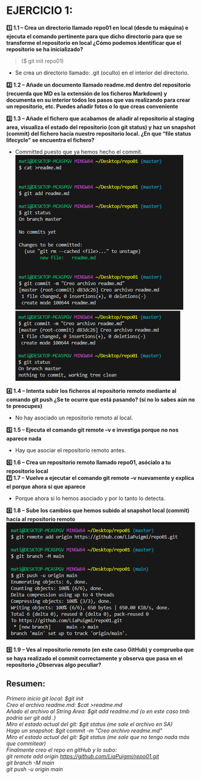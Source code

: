# EJERCICIO 1:  
**:one: 1.1 – Crea un directorio llamado repo01 en local (desde tu máquina) e ejecuta el comando pertinente para que dicho directorio para que se transforme el repositorio en local ¿Cómo podemos identificar que el repositorio se ha inicializado?**  
>($ git init repo01)
- Se crea un directorio llamado: .git (oculto) en el interior del directorio. 
  

**:two: 1.2 – Añade un documento llamado readme.md dentro del repositorio (recuerda que MD es la extensión de los ficheros Markdown) y documenta en su interior todos los pasos que vas realizando para crear un repositorio, etc. Puedes añadir fotos o lo que creas conveniente**  

**:three: 1.3 – Añade el fichero que acabamos de añadir al repositorio al staging area, visualiza el estado del repositorio (con git status) y haz un snapshot (commit) del fichero hacía nuestro repositorio local. ¿En que “file status lifecycle” se encuentra el fichero?**  
- Committed puesto que ya hemos hecho el commit.
![Alt text](./Screenshots/image.png)
![Alt text](./Screenshots/image-1.png)
  
**:four: 1.4 – Intenta subir los ficheros al repositorio remoto mediante al comando git push ¿Se te ocurre que está pasando? (si no lo sabes aún no te preocupes)**  
- No hay asociado un repositorio remoto al local.

**:five: 1.5 – Ejecuta el comando git remote –v e investiga porque no nos aparece nada**
- Hay que asociar el repositorio remoto antes.
  
**:six: 1.6 – Crea un repositorio remoto llamado repo01, asócialo a tu repositorio local**  
**:seven: 1.7 – Vuelve a ejecutar el comando git remote –v nuevamente y explica el porque ahora si que aparece**  
- Porque ahora si lo hemos asociado y por lo tanto lo detecta.

**:eight: 1.8 – Sube los cambios que hemos subido al snapshot local (commit) hacía al repositorio remoto**
![Alt text](./Screenshots/image-2.png)

**:nine: 1.9 – Ves al repositorio remoto (en este caso GitHub) y comprueba que se haya realizado el commit correctamente y observa que pasa en el repositorio ¿Observas algo peculiar?**

## Resumen:
_Primero inicio git local: $git init_  
_Creo el archivo readme.md: $cat >readme.md_  
_Añado el archivo al String Area: $git add readme.md (o en este caso tmb podria ser git add .)_  
_Miro el estado actual del git: $git status (me sale el archivo en SA)_  
_Hago un snapshot: $git commit -m "Creo archivo readme.md"_  
_Miro el estado actual del git: $git status (me sale que no tengo nada más que commitear)_  
_Finalmente creo el repo en gitHub y lo subo:_  
_git remote add origin https://github.com/LiaPuigmi/repo01.git_  
_git branch -M main_  
_git push -u origin main_